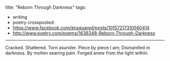 title: "Reborn Through Darkness"
tags:
- writing
- poetry
crossposted:
- https://www.facebook.com/ensquared/posts/10157217310560414
- http://www.poetry.com/poems/1638348-Reborn-Through-Darkness
---
Cracked. Shattered. Torn asunder.
Piece by piece I am;
Dismantled in darkness.
By molten searing pain.
Forged anew from the light within.
